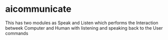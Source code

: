 # aicommunicate
This has two modules as Speak and Listen which performs the Interaction betweek Computer and Human with listening and speaking back to the User commands 
